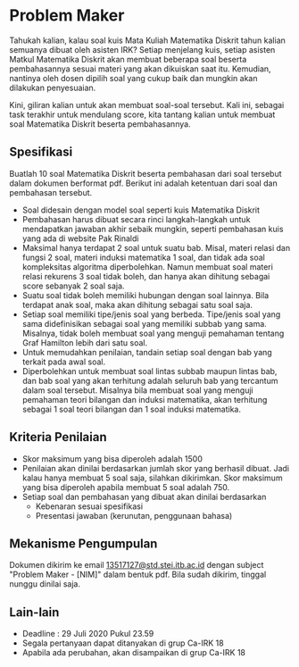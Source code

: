 # Problem Maker

Tahukah kalian, kalau soal kuis Mata Kuliah Matematika Diskrit tahun kalian semuanya dibuat oleh asisten IRK? Setiap menjelang kuis, setiap asisten Matkul Matematika Diskrit akan membuat beberapa soal beserta pembahasannya sesuai materi yang akan dikuiskan saat itu. Kemudian, nantinya oleh dosen dipilih soal yang cukup baik dan mungkin akan dilakukan penyesuaian. 

Kini, giliran kalian untuk akan membuat soal-soal tersebut. Kali ini, sebagai task terakhir untuk mendulang score, kita tantang kalian untuk membuat soal Matematika Diskrit beserta pembahasannya.

## Spesifikasi
Buatlah 10 soal Matematika Diskrit beserta pembahasan dari soal tersebut dalam dokumen berformat pdf. Berikut ini adalah ketentuan dari soal dan pembahasan tersebut.
- Soal didesain dengan model soal seperti kuis Matematika Diskrit
- Pembahasan harus dibuat secara rinci langkah-langkah untuk mendapatkan jawaban akhir sebaik mungkin, seperti pembahasan kuis yang ada di website Pak Rinaldi
- Maksimal hanya terdapat 2 soal untuk suatu bab. Misal, materi relasi dan fungsi 2 soal, materi induksi matematika 1 soal, dan tidak ada soal kompleksitas algoritma diperbolehkan. Namun membuat soal materi relasi rekurens 3 soal tidak boleh, dan hanya akan dihitung sebagai score sebanyak 2 soal saja.
- Suatu soal tidak boleh memiliki hubungan dengan soal lainnya. Bila terdapat anak soal, maka akan dihitung sebagai satu soal saja.
- Setiap soal memiliki tipe/jenis soal yang berbeda. Tipe/jenis soal yang sama didefinisikan sebagai soal yang memiliki subbab yang sama. Misalnya, tidak boleh membuat soal yang menguji pemahaman tentang Graf Hamilton lebih dari satu soal.
- Untuk memudahkan penilaian, tandain setiap soal dengan bab yang terkait pada awal soal.
- Diperbolehkan untuk membuat soal lintas subbab maupun lintas bab, dan bab soal yang akan terhitung adalah seluruh bab yang tercantum dalam soal tersebut. Misalnya bila membuat soal yang menguji pemahaman teori bilangan dan induksi matematika, akan terhitung sebagai 1 soal teori bilangan dan 1 soal induksi matematika.

## Kriteria Penilaian
- Skor maksimum yang bisa diperoleh adalah 1500
- Penilaian akan dinilai berdasarkan jumlah skor yang berhasil dibuat. Jadi kalau hanya membuat 5 soal saja, silahkan dikirimkan. Skor maksimum yang bisa diperoleh apabila membuat 5 soal adalah 750.
- Setiap soal dan pembahasan yang dibuat akan dinilai berdasarkan
  - Kebenaran sesuai spesifikasi
  - Presentasi jawaban (kerunutan, penggunaan bahasa)
  
## Mekanisme Pengumpulan
Dokumen dikirim ke email 13517127@std.stei.itb.ac.id dengan subject "Problem Maker - [NIM]" dalam bentuk pdf. Bila sudah dikirim, tinggal nunggu dinilai saja.

## Lain-lain
- Deadline : 29 Juli 2020 Pukul 23.59
- Segala pertanyaan dapat ditanyakan di grup Ca-IRK 18
- Apabila ada perubahan, akan disampaikan di grup Ca-IRK 18
